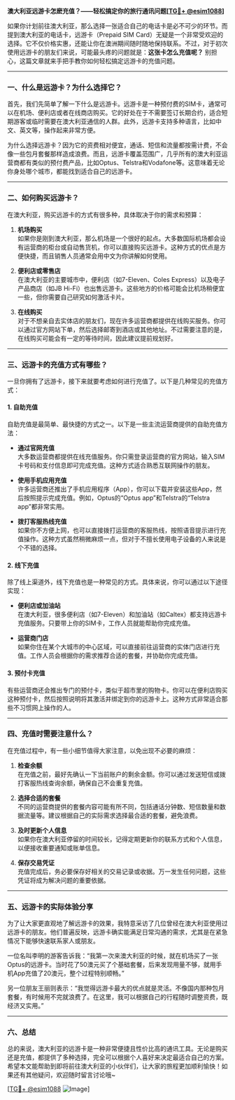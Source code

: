 **澳大利亚远游卡怎麽充值？——轻松搞定你的旅行通讯问题[[TG💪+ @esim1088](https://t.me/s/esim1088)]**

如果你计划前往澳大利亚，那么选择一张适合自己的电话卡是必不可少的环节。而提到澳大利亚的电话卡，远游卡（Prepaid SIM Card）无疑是一个非常受欢迎的选择。它不仅价格实惠，还能让你在澳洲期间随时随地保持联系。不过，对于初次使用远游卡的朋友们来说，可能最头疼的问题就是：**这张卡怎么充值呢？** 别担心，这篇文章就来手把手教你如何轻松搞定远游卡的充值问题。

---

### **一、什么是远游卡？为什么选择它？**

首先，我们先简单了解一下什么是远游卡。远游卡是一种预付费的SIM卡，通常可以在机场、便利店或者在线商店购买。它的好处在于不需要签订长期合约，适合短期游客或临时需要在澳大利亚通信的人群。此外，远游卡支持多种语言，比如中文、英文等，操作起来非常方便。

为什么选择远游卡？因为它的资费相对便宜，通话、短信和流量都按需计费，不会像一些包月套餐那样造成浪费。而且，远游卡覆盖范围广，几乎所有的澳大利亚运营商都有类似的预付费产品，比如Optus、Telstra和Vodafone等。这意味着无论你身处哪个城市，都能找到适合自己的远游卡。

---

### **二、如何购买远游卡？**

在澳大利亚，购买远游卡的方式有很多种，具体取决于你的需求和预算：

1. **机场购买**  
   如果你是刚到澳大利亚，那么机场是一个很好的起点。大多数国际机场都会设有运营商的柜台或自动售货机，你可以直接购买远游卡。这种方式的优点是方便快捷，而且销售人员通常会用中文为你讲解如何使用。

2. **便利店或零售店**  
   在澳大利亚的主要城市中，便利店（如7-Eleven、Coles Express）以及电子产品商店（如JB Hi-Fi）也出售远游卡。这些地方的价格可能会比机场稍便宜一些，但你需要自己研究如何激活卡片。

3. **在线购买**  
   对于不想亲自去实体店的朋友们，现在许多运营商都提供在线购买服务。你可以通过官方网站下单，然后选择邮寄到酒店或其他地址。不过需要注意的是，在线购买可能会有一定的等待时间，因此建议提前规划好。

---

### **三、远游卡的充值方式有哪些？**

一旦你拥有了远游卡，接下来就要考虑如何进行充值了。以下是几种常见的充值方式：

#### **1. 自助充值**
自助充值是最简单、最快捷的方式之一。以下是一些主流运营商提供的自助充值方法：

- **通过官网充值**  
  大多数运营商都提供在线充值服务。你只需登录运营商的官方网站，输入SIM卡号码和支付信息即可完成充值。这种方式适合熟悉互联网操作的朋友。

- **使用手机应用充值**  
  许多运营商还推出了手机应用程序（App），你可以下载并安装这些App，然后按照提示完成充值。例如，Optus的“Optus app”和Telstra的“Telstra app”都非常实用。

- **拨打客服热线充值**  
  如果你不方便上网，也可以直接拨打运营商的客服热线，按照语音提示进行充值操作。这种方式虽然稍微麻烦一点，但对于不擅长使用电子设备的人来说是个不错的选择。

#### **2. 线下充值**
除了线上渠道外，线下充值也是一种常见的方式。具体来说，你可以通过以下途径实现：

- **便利店或加油站**  
  在澳大利亚，很多便利店（如7-Eleven）和加油站（如Caltex）都支持远游卡充值服务。只要带上你的SIM卡，工作人员就能帮助你完成充值。

- **运营商门店**  
  如果你住在某个大城市的中心区域，可以直接前往运营商的实体门店进行充值。工作人员会根据你的需求推荐合适的套餐，并协助你完成充值。

#### **3. 预付卡充值**
有些运营商还会推出专门的预付卡，类似于超市里的购物卡。你可以在便利店购买这种预付卡，然后按照说明将其激活并绑定到你的远游卡上。这种方式非常适合那些不习惯网上操作的人。

---

### **四、充值时需要注意什么？**

在充值过程中，有一些小细节值得大家注意，以免出现不必要的麻烦：

1. **检查余额**  
   在充值之前，最好先确认一下当前账户的剩余金额。你可以通过发送短信或拨打客服热线查询余额，确保自己不会重复充值。

2. **选择合适的套餐**  
   不同的运营商提供的套餐内容可能有所不同，包括通话分钟数、短信数量和数据流量等。建议根据自己的实际需求选择最合适的套餐，避免浪费。

3. **及时更新个人信息**  
   如果你在澳大利亚停留的时间较长，记得定期更新你的联系方式和个人信息，以便接收重要通知或账单信息。

4. **保存交易凭证**  
   充值完成后，务必要保存好相关的交易记录或收据。万一发生任何问题，这些凭证将成为解决问题的重要依据。

---

### **五、远游卡的实际体验分享**

为了让大家更直观地了解远游卡的效果，我特意采访了几位曾经在澳大利亚使用过远游卡的朋友。他们普遍反映，远游卡确实能满足日常沟通的需求，尤其是在紧急情况下能够快速联系家人或朋友。

一位名叫李明的游客告诉我：“我第一次来澳大利亚的时候，就在机场买了一张Optus的远游卡。当时花了50澳元买了个基础套餐，后来发现用量不够，就用手机App充值了20澳元，整个过程特别顺畅。”

另一位朋友王丽则表示：“我觉得远游卡最大的优点就是灵活。不像国内那种包月套餐，有时候用不完就浪费了。在这里，我可以根据自己的行程随时调整资费，既经济又实用。”

---

### **六、总结**

总的来说，澳大利亚的远游卡是一种非常便捷且性价比高的通讯工具。无论是购买还是充值，都提供了多种选择，完全可以根据个人喜好来决定最适合自己的方案。希望本文能帮助到即将前往澳大利亚的小伙伴们，让大家的旅程更加顺利愉快！如果还有其他疑问，欢迎随时留言讨论哦~

[[TG💪+ @esim1088](https://t.me/s/esim1088) ![Image](https://i.postimg.cc/4NQfJmqS/Snipaste-2025-05-13-00-14-12.png)]